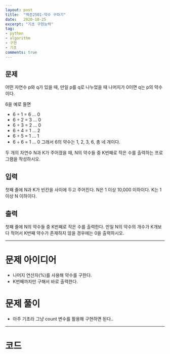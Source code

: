 ```yaml
---
layout: post
title:  "백준2501-약수 구하기"
date:   2020-10-25
excerpt: "기초 구현능력"
tag:
- python 
- algorithm
- 구현
- 기초
comments: true
---
```


## 문제

어떤 자연수 p와 q가 있을 때, 만일 p를 q로 나누었을 때 나머지가 0이면 q는 p의 약수이다. 

6을 예로 들면

* 6 ÷ 1 = 6 … 0
* 6 ÷ 2 = 3 … 0
* 6 ÷ 3 = 2 … 0
* 6 ÷ 4 = 1 … 2
* 6 ÷ 5 = 1 … 1
* 6 ÷ 6 = 1 … 0
그래서 6의 약수는 1, 2, 3, 6, 총 네 개이다.

두 개의 자연수 N과 K가 주어졌을 때, N의 약수들 중 K번째로 작은 수를 출력하는 프로그램을 작성하시오.

## 입력

첫째 줄에 N과 K가 빈칸을 사이에 두고 주어진다. N은 1 이상 10,000 이하이다. K는 1 이상 N 이하이다.

## 출력

첫째 줄에 N의 약수들 중 K번째로 작은 수를 출력한다. 만일 N의 약수의 개수가 K개보다 적어서 K번째 약수가 존재하지 않을 경우에는 0을 출력하시오.

---

# 문제 아이디어

- 나머지 연산자(%)를 사용해 약수를 구한다.
- K번째까지만 구해서 바로 출력한다.


# 문제 풀이

- 아주 기초라 그냥 count 변수를 활용해 구현하면 된다..

---

# 코드
<script src="https://gist.github.com/Psolmin/68261e470826d8450b72538927c38353.js"></script>

